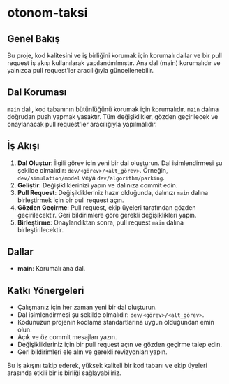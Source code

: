 # otonom-taksi

## Genel Bakış
Bu proje, kod kalitesini ve iş birliğini korumak için korumalı dallar ve bir pull request iş akışı kullanılarak yapılandırılmıştır. Ana dal (main) korumalıdır ve yalnızca pull request'ler aracılığıyla güncellenebilir.

## Dal Koruması
`main` dalı, kod tabanının bütünlüğünü korumak için korumalıdır. `main` dalına doğrudan push yapmak yasaktır. Tüm değişiklikler, gözden geçirilecek ve onaylanacak pull request'ler aracılığıyla yapılmalıdır.

## İş Akışı
1. **Dal Oluştur**: İlgili görev için yeni bir dal oluşturun. Dal isimlendirmesi şu şekilde olmalıdır: `dev/<görev>/<alt_görev>`. Örneğin, `dev/simulation/model` veya `dev/algorithm/parking`.
2. **Geliştir**: Değişikliklerinizi yapın ve dalınıza commit edin.
3. **Pull Request**: Değişiklikleriniz hazır olduğunda, dalınızı `main` dalına birleştirmek için bir pull request açın.
4. **Gözden Geçirme**: Pull request, ekip üyeleri tarafından gözden geçirilecektir. Geri bildirimlere göre gerekli değişiklikleri yapın.
5. **Birleştirme**: Onaylandıktan sonra, pull request `main` dalına birleştirilecektir.

## Dallar
- **main**: Korumalı ana dal.

## Katkı Yönergeleri
- Çalışmanız için her zaman yeni bir dal oluşturun.
- Dal isimlendirmesi şu şekilde olmalıdır: `dev/<görev>/<alt_görev>`.
- Kodunuzun projenin kodlama standartlarına uygun olduğundan emin olun.
- Açık ve öz commit mesajları yazın.
- Değişiklikleriniz için bir pull request açın ve gözden geçirme talep edin.
- Geri bildirimleri ele alın ve gerekli revizyonları yapın.

Bu iş akışını takip ederek, yüksek kaliteli bir kod tabanı ve ekip üyeleri arasında etkili bir iş birliği sağlayabiliriz.
